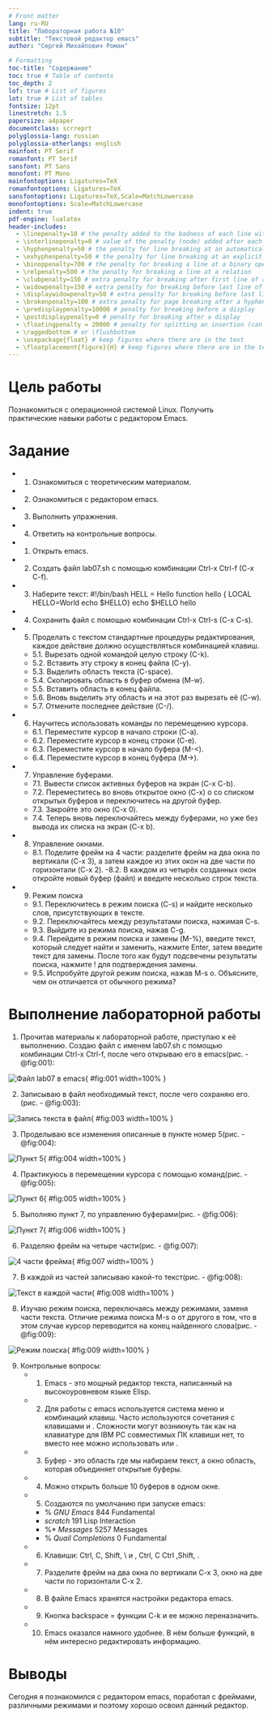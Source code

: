 ```yaml
---
# Front matter
lang: ru-RU
title: "Лабораторная работа №10"
subtitle: "Текстовой редактор emacs"
author: "Сергей Михайлович Роман"

# Formatting
toc-title: "Содержание"
toc: true # Table of contents
toc_depth: 2
lof: true # List of figures
lot: true # List of tables
fontsize: 12pt
linestretch: 1.5
papersize: a4paper
documentclass: scrreprt
polyglossia-lang: russian
polyglossia-otherlangs: english
mainfont: PT Serif
romanfont: PT Serif
sansfont: PT Sans
monofont: PT Mono
mainfontoptions: Ligatures=TeX
romanfontoptions: Ligatures=TeX
sansfontoptions: Ligatures=TeX,Scale=MatchLowercase
monofontoptions: Scale=MatchLowercase
indent: true
pdf-engine: lualatex
header-includes:
  - \linepenalty=10 # the penalty added to the badness of each line within a paragraph (no associated penalty node) Increasing the value makes tex try to have fewer lines in the paragraph.
  - \interlinepenalty=0 # value of the penalty (node) added after each line of a paragraph.
  - \hyphenpenalty=50 # the penalty for line breaking at an automatically inserted hyphen
  - \exhyphenpenalty=50 # the penalty for line breaking at an explicit hyphen
  - \binoppenalty=700 # the penalty for breaking a line at a binary operator
  - \relpenalty=500 # the penalty for breaking a line at a relation
  - \clubpenalty=150 # extra penalty for breaking after first line of a paragraph
  - \widowpenalty=150 # extra penalty for breaking before last line of a paragraph
  - \displaywidowpenalty=50 # extra penalty for breaking before last line before a display math
  - \brokenpenalty=100 # extra penalty for page breaking after a hyphenated line
  - \predisplaypenalty=10000 # penalty for breaking before a display
  - \postdisplaypenalty=0 # penalty for breaking after a display
  - \floatingpenalty = 20000 # penalty for splitting an insertion (can only be split footnote in standard LaTeX)
  - \raggedbottom # or \flushbottom
  - \usepackage{float} # keep figures where there are in the text
  - \floatplacement{figure}{H} # keep figures where there are in the text
---
```


# Цель работы

Познакомиться с операционной системой Linux. Получить практические навыки работы с редактором Emacs.

# Задание

- 1. Ознакомиться с теоретическим материалом.
- 2. Ознакомиться с редактором emacs.
- 3. Выполнить упражнения.
- 4. Ответить на контрольные вопросы.

- 1. Открыть emacs.
- 2. Создать файл lab07.sh с помощью комбинации Ctrl-x Ctrl-f (C-x C-f).
- 3. Наберите текст: #!/bin/bash HELL = Hello function hello { LOCAL HELLO=World echo $HELLO} echo $HELLO hello
- 4. Сохранить файл с помощью комбинации Ctrl-x Ctrl-s (C-x C-s).
- 5. Проделать с текстом стандартные процедуры редактирования, каждое действие должно осуществляться комбинацией клавиш.
	- 5.1. Вырезать одной командой целую строку (С-k).
	- 5.2. Вставить эту строку в конец файла (C-y).
	- 5.3. Выделить область текста (C-space).
	- 5.4. Скопировать область в буфер обмена (M-w).
	- 5.5. Вставить область в конец файла.
	- 5.6. Вновь выделить эту область и на этот раз вырезать её (C-w).
	- 5.7. Отмените последнее действие (C-/). 
- 6. Научитесь использовать команды по перемещению курсора.
	- 6.1. Переместите курсор в начало строки (C-a).
	- 6.2. Переместите курсор в конец строки (C-e).
	- 6.3. Переместите курсор в начало буфера (M-<).
	- 6.4. Переместите курсор в конец буфера (M->).
- 7. Управление буферами.
	- 7.1. Вывести список активных буферов на экран (C-x C-b).
	- 7.2. Переместитесь во вновь открытое окно (C-x) o со списком открытых буферов и переключитесь на другой 		буфер.
	- 7.3. Закройте это окно (C-x 0).
	- 7.4. Теперь вновь переключайтесь между буферами, но уже без вывода их списка на экран (C-x b).
- 8. Управление окнами. 
	- 8.1. Поделите фрейм на 4 части: разделите фрейм на два окна по вертикали (C-x 3), а затем каждое из этих окон на две части по горизонтали (C-x 2).
	-8.2. В каждом из четырёх созданных окон откройте новый буфер (файл) и введите несколько строк текста.
- 9. Режим поиска
	- 9.1. Переключитесь в режим поиска (C-s) и найдите несколько слов, присутствующих в тексте.
	- 9.2. Переключайтесь между результатами поиска, нажимая C-s. 
	- 9.3. Выйдите из режима поиска, нажав C-g.
	- 9.4. Перейдите в режим поиска и замены (M-%), введите текст, который следует найти и заменить, нажмите 		Enter, затем введите текст для замены. После того как будут подсвечены результаты поиска, нажмите ! для 	подтверждения замены. 
	- 9.5. Испробуйте другой режим поиска, нажав M-s o. Объясните, чем он отличается от обычного режима?

# Выполнение лабораторной работы

1. Прочитав материалы к лабораторной работе, приступаю к её выполнению. Создаю файл с именем lab07.sh с помощью комбинации Ctrl-x Ctrl-f, после чего открываю его в emacs(рис. - @fig:001):

![Файл lab07 в emacs](image/1.jpg){ #fig:001 width=100% }

2. Записываю в файл необходимый текст, после чего сохраняю его.(рис. - @fig:003):

![Запись текста в файл](image/3.jpg){ #fig:003 width=100% }

3. Проделываю все изменения описанные в пункте номер 5(рис. - @fig:004):

![Пункт 5](image/4.jpg){ #fig:004 width=100% } 

4. Практикуюсь в перемещении курсора с помощью команд(рис. - @fig:005): 

![Пункт 6](image/5.jpg){ #fig:005 width=100% }

5. Выполняю пункт 7, по управлению буферами(рис. - @fig:006):

![Пункт 7](image/6.jpg){ #fig:006 width=100% } 

6. Разделяю фрейм на четыре части(рис. - @fig:007):

![4 части фрейма](image/7.jpg){ #fig:007 width=100% }

7. В каждой из частей записываю какой-то текст(рис. - @fig:008):

![Текст в каждой части](image/8.jpg){ #fig:008 width=100% }

8. Изучаю режим поиска, переключаясь между режимами, заменя части текста. Отличие режима поиска M-s o от другого в том, что в этом случае курсор переводится на конец найденного слова(рис. - @fig:009):

![Режим поиска](image/9.jpg){ #fig:009 width=100% }

9. Контрольные вопросы:
	- 1. Emacs - это мощный редактор текста, написанный на высокоуровневом языке Elisp.
	- 2. Для работы с emacs используется система меню и комбинаций клавиш. Часто используются сочетания c клавишами <ctrl> и <meta>. Сложности могут возникнуть так как на клавиатуре для IBM PC совместимых ПК клавиши <meta> нет, то вместо нее можно использовать <alt> или <esc>.
	- 3. Буфер - это область где мы набираем текст, а окно область, которая объединяет открытые буферы.
	- 4. Можно открыть больше 10 буферов в одном окне.
	- 5.  Создаются по умолчанию при запуске emacs:
	     * 	% *GNU Emacs* 844 Fundamental 
	     *	*scratch* 191 Lisp Interaction 
	     *	%* *Messages* 5257 Messages 
	     *	% *Quail Completions* 0 Fundamental
	- 6. Клавиши: Ctrl, C, Shift, \ и <esc>, Ctrl, C Ctrl ,Shift, \.
	- 7. Разделите фрейм на два окна по вертикали C-x 3, окно на две части по горизонтали C-x 2.
	- 8. В файле Emacs хранятся настройки редактора emacs.
	- 9. Kнопка backspace = функции C-k и ее можно переназначить.
	- 10. Emacs оказался намного удобнее. В нём больше функций, в нём интересно редактировать информацию.

# Выводы

Сегодня я познакомился с редактором emacs, поработал с фреймами, различными режимами и поэтому хорошо освоил данный редактор. 
